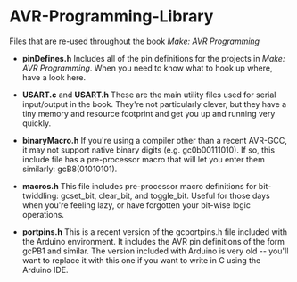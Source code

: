 AVR-Programming-Library
=======================

Files that are re-used throughout the book *Make: AVR Programming*

* **pinDefines.h**
	Includes all of the pin definitions for the projects in *Make: AVR Programming*.  When you
	need to know what to hook up where, have a look here.

* **USART.c** and **USART.h**
	These are the main utility files used for serial input/output in the book.  They're not
	particularly clever, but they have a tiny memory and resource footprint and get you
	up and running very quickly.

* **binaryMacro.h**
	If you're using a compiler other than a recent AVR-GCC, it may not support
	native binary digits (e.g. gc0b00111010).  If so, this include file has a pre-processor
	macro that will let you enter them similarly: gcB8(01010101).  

* **macros.h**
	This file includes pre-processor macro definitions for bit-twiddling: 
	gcset_bit, clear_bit, and toggle_bit.  Useful for those days when you're feeling
	lazy, or have forgotten your bit-wise logic operations.

* **portpins.h**
	This is a recent version of the gcportpins.h file included with the Arduino environment.
	It includes the AVR pin definitions of the form gcPB1 and similar.  The version included
	with Arduino is very old -- you'll want to replace it with this one if you want to write
	in C using the Arduino IDE.

